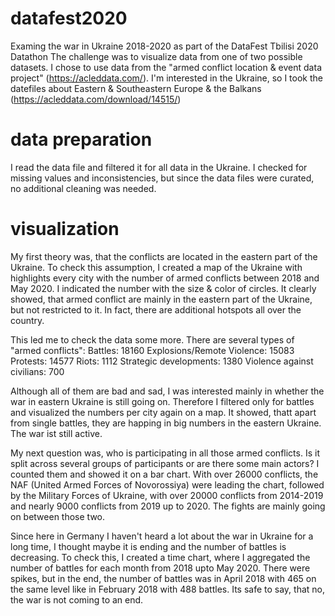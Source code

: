 # datafest2020
Examing the war in Ukraine 2018-2020 as part of the DataFest Tbilisi 2020 Datathon
The challenge was to visualize data from one of two possible datasets. I chose to use data from the "armed conflict location & event data project" (https://acleddata.com/). I'm interested in the Ukraine, so I took the datefiles about Eastern & Southeastern Europe & the Balkans (https://acleddata.com/download/14515/)

# data preparation
I read the data file and filtered it for all data in the Ukraine. I checked for missing values and inconsistencies, but since the data files were curated, no additional cleaning was needed.

# visualization
My first theory was, that the conflicts are located in the eastern part of the Ukraine. To check this assumption, I created a map of the Ukraine with highlights every city with the number of armed conflicts between 2018 and May 2020. I indicated the number with the size & color of circles. It clearly showed, that armed conflict are mainly in the eastern part of the Ukraine, but not restricted to it. In fact, there are additional hotspots all over the country. 

This led me to check the data some more. There are several types of "armed conflicts":
Battles: 18160
Explosions/Remote Violence: 15083
Protests: 14577
Riots: 1112
Strategic developments: 1380
Violence against civilians: 700

Although all of them are bad and sad, I was interested mainly in whether the war in eastern Ukraine is still going on. Therefore I filtered only for battles and visualized the numbers per city again on a map. It showed, thatt apart from single battles, they are happing in big numbers in the eastern Ukraine. The war ist still active.

My next question was, who is participating in all those armed conflicts. Is it split across several groups of participants or are there some main actors? I counted them and showed it on a bar chart. With over 26000 conflicts, the NAF (United Armed Forces of Novorossiya) were leading the chart, followed by the Military Forces of Ukraine, with over 20000 conflicts from 2014-2019 and nearly 9000 conflicts from 2019 up to 2020. The fights are mainly going on between those two.

Since here in Germany I haven't heard a lot about the war in Ukraine for a long time, I thought maybe it is ending and the number of battles is decreasing. To check this, I created a time chart, where I aggregated the number of battles for each month from 2018 upto May 2020. There were spikes, but in the end, the number of battles was in April 2018 with 465 on the same level like in February 2018 with 488 battles. Its safe to say, that no, the war is not coming to an end.